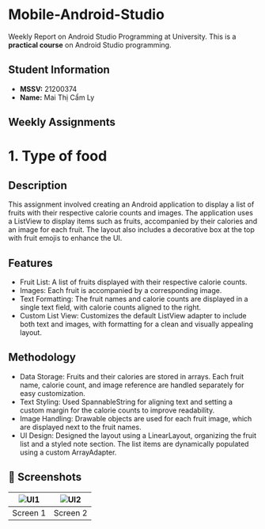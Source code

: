 # Mobile-Android-Studio
Weekly Report on Android Studio Programming at University. This is a **practical course** on Android Studio programming.  

## Student Information
- **MSSV:** 21200374
- **Name:** Mai Thị Cẩm Ly

## Weekly Assignments

# 1. Type of food

## Description
This assignment involved creating an Android application to display a list of fruits with their respective calorie counts and images. The application uses a ListView to display items such as fruits, accompanied by their calories and an image for each fruit. The layout also includes a decorative box at the top with fruit emojis to enhance the UI.

## Features
- Fruit List: A list of fruits displayed with their respective calorie counts.
- Images: Each fruit is accompanied by a corresponding image.
- Text Formatting: The fruit names and calorie counts are displayed in a single text field, with calorie counts aligned to the right.
- Custom List View: Customizes the default ListView adapter to include both text and images, with formatting for a clean and visually appealing layout.

## Methodology
- Data Storage: Fruits and their calories are stored in arrays. Each fruit name, calorie count, and image reference are handled separately for easy customization.
- Text Styling: Used SpannableString for aligning text and setting a custom margin for the calorie counts to improve readability.
- Image Handling: Drawable objects are used for each fruit image, which are displayed next to the fruit names.
- UI Design: Designed the layout using a LinearLayout, organizing the fruit list and a styled note section. The list items are dynamically populated using a custom ArrayAdapter.

## 📱 Screenshots

| ![UI1](https://github.com/user-attachments/assets/772c026f-50fe-48ad-b5b8-e91c387128d8) | ![UI2](https://github.com/user-attachments/assets/8c584c0c-f9c3-4fb8-a5d7-a1335a42fd1e) |
|:--:|:--:|
| Screen 1 | Screen 2 |


